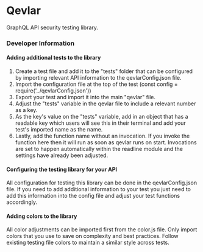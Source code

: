 # Qevlar
GraphQL API security testing library.

### Developer Information

#### Adding additional tests to the library
1. Create a test file and add it to the "tests" folder that can be configured by importing relevant API information to the qevlarConfig.json file. 
2. Import the configuration file at the top of the test (const config = require('../qevlarConfig.json'))
3. Export your test and import it into the main "qevlar" file. 
4. Adjust the "tests" variable in the qevlar file to include a relevant number as a key. 
5. As the key's value on the "tests" variable, add in an object that has a readable key which users will see this in their terminal and add your test's imported name as the name. 
6. Lastly, add the function name without an invocation. If you invoke the function here then it will run as soon as qevlar runs on start. Invocations are set to happen automatically within the readline module and the settings have already been adjusted.

#### Configuring the testing library for your API
All configuration for testing this library can be done in the qevlarConfig.json file. If you need to add additional information to your test you just need to add this information into the config file and adjust your test functions accordingly. 

#### Adding colors to the library
All color adjustments can be imported first from the color.js file. Only import colors that you use to save on complexity and best practices. Follow existing testing file colors to maintain a similar style across tests.


